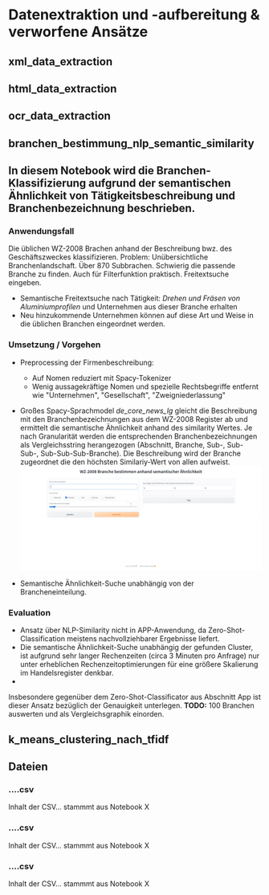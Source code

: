 # Datenextraktion und -aufbereitung &  verworfene Ansätze 

## xml_data_extraction


## html_data_extraction



## ocr_data_extraction


## branchen_bestimmung_nlp_semantic_similarity

In diesem Notebook wird die Branchen-Klassifizierung aufgrund der semantischen Ähnlichkeit von Tätigkeitsbeschreibung und Branchenbezeichnung beschrieben.  
---
### Anwendungsfall

Die üblichen WZ-2008 Brachen anhand der Beschreibung bwz. des Geschäftszweckes klassifizieren. 
Problem: Unübersichtliche Branchenlandschaft. Über 870 Subbrachen. Schwierig die passende Branche zu finden. 
Auch für Filterfunktion praktisch. Freitextsuche eingeben. 

* Semantische Freitextsuche nach Tätigkeit: *Drehen und Fräsen von Aluminiumprofilen* und Unternehmen aus dieser Branche erhalten
* Neu hinzukommende Unternehmen können auf diese Art und Weise in die üblichen Branchen eingeordnet werden.

### Umsetzung / Vorgehen 

* Preprocessing der Firmenbeschreibung: 
  * Auf Nomen reduziert mit Spacy-Tokenizer 
  * Wenig aussagekräftige Nomen und spezielle Rechtsbegriffe entfernt wie  "Unternehmen", "Gesellschaft", "Zweigniederlassung"

* Großes Spacy-Sprachmodel *de_core_news_lg* gleicht die Beschreibung mit den Branchenbezeichnungen aus dem WZ-2008 Register ab und ermittelt die semantische Ähnlichkeit anhand des similarity Wertes. Je nach Granularität werden die entsprechenden Branchenbezeichnungen als Vergleichsstring herangezogen (Abschnitt, Branche, Sub-, Sub-Sub-, Sub-Sub-Sub-Branche). 
  Die Beschreibung wird der Branche zugeordnet die den höchsten Similariy-Wert von allen aufweist. 
  ![Branche Klassifizieren nach NLP](.\Data\branchen_klassifizierung_wz2008_semantic_similarity.gif) 

* Semantische Ähnlichkeit-Suche unabhängig von der Brancheneinteilung. 

### Evaluation

* Ansatz über NLP-Similarity nicht in APP-Anwendung, da Zero-Shot-Classification meistens nachvollziehbarer Ergebnisse liefert. 
* Die semantische Ähnlichkeit-Suche unabhängig der gefunden Cluster, ist aufgrund sehr langer Rechenzeiten (circa 3 Minuten pro Anfrage) nur unter erheblichen Rechenzeitoptimierungen für eine größere Skalierung im Handelsregister denkbar. 
* 
Insbesondere gegenüber dem Zero-Shot-Classificator aus Abschnitt App ist dieser Ansatz bezüglich der Genauigkeit unterlegen. **TODO:** 100 Branchen auswerten und als Vergleichsgraphik einorden. 


## k_means_clustering_nach_tfidf




## Dateien

### ....csv
Inhalt der CSV... stammmt aus Notebook X

### ....csv
Inhalt der CSV... stammmt aus Notebook X

### ....csv
Inhalt der CSV... stammmt aus Notebook X